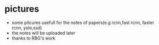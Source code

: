 # pictures
- some pitcures usefull for the notes of papers(e.g rcnn,fast rcnn, faster rcnn, yolo,ssd)
- the notes will be uploaded later
- thanks to RBG's work
